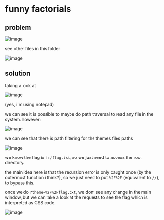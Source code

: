 # funny factorials

## problem

![image](https://github.com/quasar098/ctf-writeups/assets/70716985/8f9b3212-0cbb-44b3-9fd9-2cdf9813d7fb)

see other files in this folder

![image](https://github.com/quasar098/ctf-writeups/assets/70716985/f306fbab-0850-4a0e-8aa3-465c73ef96de)

## solution

taking a look at 

![image](https://github.com/quasar098/ctf-writeups/assets/70716985/cfedcde7-7633-43f9-8a29-b7a5a69dc841)

(yes, i'm using notepad)

we can see it is possible to maybe do path traversal to read any file in the system. however:

![image](https://github.com/quasar098/ctf-writeups/assets/70716985/f552b16b-ad53-4cf6-832a-fa7689c4d55a)

we can see that there is path filtering for the themes files paths

![image](https://github.com/quasar098/ctf-writeups/assets/70716985/7ba53d74-b99d-4333-8a79-e229f8787c94)

we know the flag is in `/flag.txt`, so we just need to access the root directory.

the main idea here is that the recursion error is only caught once (by the outermost function i think?), so we just need to put `%2F%2F` (equivalent to `//`), to bypass this.

once we do `?theme=%2F%2Fflag.txt`, we dont see any change in the main window, but we can take a look at the requests to see the flag which is interpreted as CSS code.

![image](https://github.com/quasar098/ctf-writeups/assets/70716985/e359612d-1745-4500-bc26-6b5090e5e728)
